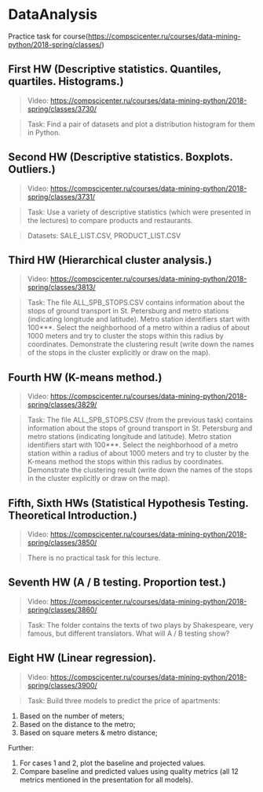 # DataAnalysis
Practice task for course(https://compscicenter.ru/courses/data-mining-python/2018-spring/classes/)
## First HW (Descriptive statistics. Quantiles, quartiles. Histograms.)
> Video: https://compscicenter.ru/courses/data-mining-python/2018-spring/classes/3730/

>Task: Find a pair of datasets and plot a distribution histogram for them in Python.
## Second HW (Descriptive statistics. Boxplots. Outliers.)
> Video: https://compscicenter.ru/courses/data-mining-python/2018-spring/classes/3731/

> Task: Use a variety of descriptive statistics (which were presented in the lectures) to compare products and restaurants.


> Datasets: SALE_LIST.CSV, PRODUCT_LIST.CSV 
## Third HW (Hierarchical cluster analysis.)
> Video: https://compscicenter.ru/courses/data-mining-python/2018-spring/classes/3813/


> Task: The file ALL_SPB_STOPS.CSV contains information about the stops of ground transport in St. Petersburg and metro stations (indicating longitude and latitude). Metro station identifiers start with 100***. Select the neighborhood of a metro within a radius of about 1000 meters and try to cluster the stops within this radius by coordinates. Demonstrate the clustering result (write down the names of the stops in the cluster explicitly or draw on the map).


## Fourth HW (K-means method.)
> Video: https://compscicenter.ru/courses/data-mining-python/2018-spring/classes/3829/


> Task: The file ALL_SPB_STOPS.CSV (from the previous task) contains information about the stops of ground transport in St. Petersburg and metro stations (indicating longitude and latitude). Metro station identifiers start with 100***. Select the neighborhood of a metro station within a radius of about 1000 meters and try to cluster by the K-means method the stops within this radius by coordinates. Demonstrate the clustering result (write down the names of the stops in the cluster explicitly or draw on the map).

## Fifth, Sixth HWs (Statistical Hypothesis Testing. Theoretical Introduction.)
> Video: https://compscicenter.ru/courses/data-mining-python/2018-spring/classes/3850/


> There is no practical task for this lecture.
## Seventh HW (A / B testing. Proportion test.)
> Video: https://compscicenter.ru/courses/data-mining-python/2018-spring/classes/3860/


> Task: The folder contains the texts of two plays by Shakespeare, very famous, but different translators. What will A / B testing show?
## Eight HW (Linear regression).
> Video: https://compscicenter.ru/courses/data-mining-python/2018-spring/classes/3900/


> Task: 
Build three models to predict the price of apartments:
 
1. Based on the number of meters;
2. Based on the distance to the metro;
3. Based on square meters & metro distance;

Further:
1. For cases 1 and 2, plot the baseline and projected values.
2. Compare baseline and predicted values using quality metrics (all 12 metrics mentioned in the presentation for all models).
